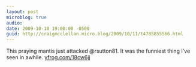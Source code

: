 ```yaml
---
layout: post
microblog: true
audio: 
date: 2009-10-10 19:00:00 -0500
guid: http://craigmcclellan.micro.blog/2009/10/11/t4785855566.html
---
```

This praying mantis just attacked @rsutton81. It was the funniest thing I've seen in awhile.  [yfrog.com/18cw6jj](http://yfrog.com/18cw6jj)
